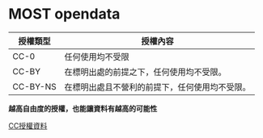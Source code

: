# MOST opendata
授權類型 | 授權內容
-|-
CC-0|任何使用均不受限
CC-BY|在標明出處的前提之下，任何使用均不受限。
CC-BY-NS|在標明出處且不營利的前提下，任何使用均不受限。  

**越高自由度的授權，也能讓資料有越高的可能性**

[CC授權資料][cc來源]

[cc來源]:https://creativecommons.org/licenses/?lang=zh_TW
